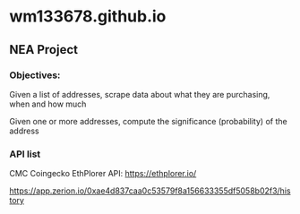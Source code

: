 # wm133678.github.io


## NEA Project
### Objectives:

Given a list of addresses, scrape data about what they are purchasing, when and how much

Given one or more addresses, compute the significance (probability) of the address


### API list

CMC
Coingecko
EthPlorer API: https://ethplorer.io/



https://app.zerion.io/0xae4d837caa0c53579f8a156633355df5058b02f3/history

